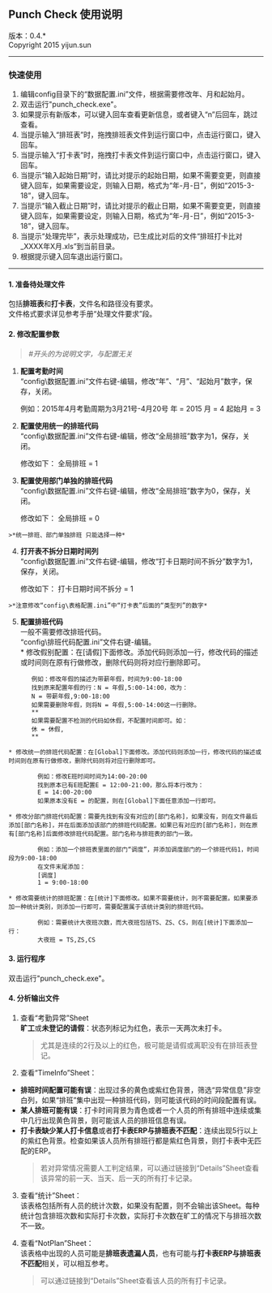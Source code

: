 ## Punch Check 使用说明 ##
版本：0.4.*  
Copyright 2015 yijun.sun
********************************************************************

### 快速使用 ###
1. 编辑config目录下的“数据配置.ini”文件，根据需要修改年、月和起始月。
2. 双击运行"punch_check.exe"。
3. 如果提示有新版本，可以键入回车查看更新信息，或者键入“n”后回车，跳过查看。
4. 当提示输入“排班表”时，拖拽排班表文件到运行窗口中，点击运行窗口，键入回车。
5. 当提示输入“打卡表”时，拖拽打卡表文件到运行窗口中，点击运行窗口，键入回车。
6. 当提示“输入起始日期”时，请比对提示的起始日期，如果不需要变更，则直接键入回车，如果需要设定，则输入日期，格式为“年-月-日”，例如“2015-3-18”，键入回车。
7. 当提示“输入截止日期”时，请比对提示的截止日期，如果不需要变更，则直接键入回车，如果需要设定，则输入日期，格式为“年-月-日”，例如“2015-3-18”，键入回车。
8. 当提示“处理完毕”，表示处理成功，已生成比对后的文件“排班打卡比对_XXXX年X月.xls”到当前目录。
9. 根据提示键入回车退出运行窗口。
********************************************************************

#### 1. 准备待处理文件 ####
包括**排班表**和**打卡表**，文件名和路径没有要求。  
文件格式要求详见参考手册“处理文件要求”段。

#### 2. 修改配置参数 ####

>*\#开头的为说明文字，与配置无关*

  1. **配置考勤时间**  
  “config\数据配置.ini”文件右键-编辑，修改“年”、“月”、“起始月”数字，保存，关闭。  

		例如：2015年4月考勤周期为3月21号-4月20号
		年 = 2015
		月 = 4
		起始月 = 3
  
  2. **配置使用统一的排班代码**  
  “config\数据配置.ini”文件右键-编辑，修改“全局排班”数字为1，保存，关闭。

		修改如下：
		全局排班 = 1
  
  3. **配置使用部门单独的排班代码**  
  “config\数据配置.ini”文件右键-编辑，修改“全局排班”数字为0，保存，关闭。

		修改如下：
		全局排班 = 0

	>*统一排班、部门单独排班 只能选择一种*
  
  4. **打开表不拆分日期时间列**  
  “config\数据配置.ini”文件右键-编辑，修改“打卡日期时间不拆分”数字为1，保存，关闭。

		修改如下：
		打卡日期时间不拆分 = 1

	>*注意修改“config\表格配置.ini”中“打卡表”后面的“类型列”的数字*

  5. **配置排班代码**  
  一般不需要修改排班代码。  
  “config\排班代码配置.ini”文件右键-编辑。  
    * 修改假别配置：在[请假]下面修改。添加代码则添加一行，修改代码的描述或时间则在原有行做修改，删除代码则将对应行删除即可。

			例如：修改年假的描述为带薪年假，时间为9:00-18:00
			找到原来配置年假的行：N = 年假,5:00-14:00，改为：
			N = 带薪年假,9:00-18:00
			如果需要删除年假，则将N = 年假,5:00-14:00这一行删除。
			**
			如果需要配置不检测的代码如休假，不配置时间即可。如：
			休 = 休假,
			**
    
    * 修改统一的排班代码配置：在[Global]下面修改。添加代码则添加一行，修改代码的描述或时间则在原有行做修改，删除代码则将对应行删除即可。

			例如：修改E班时间时间为14:00-20:00
			找到原本已有E班配置E = 12:00-21:00，那么将本行改为：
			E = 14:00-20:00
			如果原本没有E = 的配置，则在[Global]下面任意添加一行即可。

    * 修改分部门排班代码配置：需要先找到有没有对应的[部门名称]，如果没有，则在文件最后添加[部门名称]，并在后面添加该部门的排班代码配置。如果已有对应的[部门名称]，则在原有[部门名称]后面修改排班代码配置。部门名称与排班表的部门一致。

			例如：添加一个排班表里面的部门“调度”，并添加调度部门的一个排班代码1，时间段为9:00-18:00
			在文件末尾添加：
			[调度]
		    1 = 9:00-18:00

    * 修改需要统计的排班配置：在[统计]下面修改。如果不需要统计，则不需要配置。如果要添加一种统计类别，则添加一行即可，需要配置属于该统计类别的排班代码。

			例如：需要统计大夜班次数，而大夜班包括TS、ZS、CS，则在[统计]下面添加一行：
		    大夜班 = TS,ZS,CS

#### 3. 运行程序 ####
双击运行"punch_check.exe"。

#### 4. 分析输出文件 ####

1. 查看“考勤异常”Sheet  
  **旷工**或**未登记的请假**：状态列标记为红色，表示一天两次未打卡。
	>尤其是连续的2行及以上的红色，极可能是请假或离职没有在排班表登记。

2. 查看“TimeInfo”Sheet：  
  * **排班时间配置可能有误**：出现过多的黄色或紫红色背景，筛选“异常信息”非空白列，如果“排班”集中出现一种排班代码，则可能该代码的时间段配置有误。
  * **某人排班可能有误**：打卡时间背景为青色或者一个人员的所有排班中连续或集中几行出现黄色背景，则可能该人员的排班信息有误。
  * **打卡表缺少某人打卡信息**或者**打卡表ERP与排班表不匹配**：连续出现5行以上的紫红色背景。检查如果该人员所有排班行都是紫红色背景，则打卡表中无匹配的ERP。    
	>若对异常情况需要人工判定结果，可以通过链接到“Details”Sheet查看该异常的前一天、当天、后一天的所有打卡记录。

3. 查看“统计”Sheet：  
  该表格包括所有人员的统计次数，如果没有配置，则不会输出该Sheet。每种统计包含排班次数和实际打卡次数，实际打卡次数在旷工的情况下与排班次数不一致。

4. 查看“NotPlan”Sheet：  
  该表格中出现的人员可能是**排班表遗漏人员**，也有可能与**打卡表ERP与排班表不匹配**相关，可以相互参考。  
	>可以通过链接到“Details”Sheet查看该人员的所有打卡记录。
